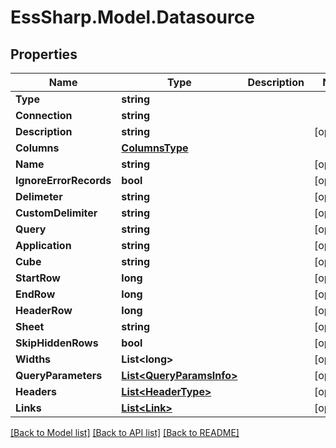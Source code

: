 # EssSharp.Model.Datasource

## Properties

Name | Type | Description | Notes
------------ | ------------- | ------------- | -------------
**Type** | **string** |  | 
**Connection** | **string** |  | 
**Description** | **string** |  | [optional] 
**Columns** | [**ColumnsType**](ColumnsType.md) |  | 
**Name** | **string** |  | [optional] 
**IgnoreErrorRecords** | **bool** |  | [optional] 
**Delimeter** | **string** |  | [optional] 
**CustomDelimiter** | **string** |  | [optional] 
**Query** | **string** |  | [optional] 
**Application** | **string** |  | [optional] 
**Cube** | **string** |  | [optional] 
**StartRow** | **long** |  | [optional] 
**EndRow** | **long** |  | [optional] 
**HeaderRow** | **long** |  | [optional] 
**Sheet** | **string** |  | [optional] 
**SkipHiddenRows** | **bool** |  | [optional] 
**Widths** | **List&lt;long&gt;** |  | [optional] 
**QueryParameters** | [**List&lt;QueryParamsInfo&gt;**](QueryParamsInfo.md) |  | [optional] 
**Headers** | [**List&lt;HeaderType&gt;**](HeaderType.md) |  | [optional] 
**Links** | [**List&lt;Link&gt;**](Link.md) |  | [optional] 

[[Back to Model list]](../README.md#documentation-for-models) [[Back to API list]](../README.md#documentation-for-api-endpoints) [[Back to README]](../README.md)

